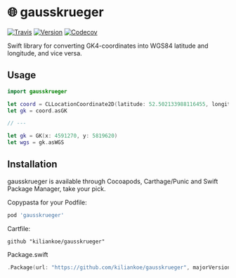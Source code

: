 # 🌐 gausskrueger

[![Travis](https://img.shields.io/travis/kiliankoe/gausskrueger.svg?style=flat-square)](https://travis-ci.org/kiliankoe/gausskrueger)
[![Version](https://img.shields.io/cocoapods/v/gausskrueger.svg?style=flat-square)](http://cocoapods.org/pods/gausskrueger)
[![Codecov](https://img.shields.io/codecov/c/github/kiliankoe/gausskrueger.svg?style=flat-square)](https://codecov.io/gh/kiliankoe/gausskrueger)

Swift library for converting GK4-coordinates into WGS84 latitude and longitude, and vice versa.



## Usage

```swift
import gausskrueger

let coord = CLLocationCoordinate2D(latitude: 52.502133988116455, longitude: 13.342517405215336)
let gk = coord.asGK

// ---

let gk = GK(x: 4591270, y: 5819620)
let wgs = gk.asWGS
```



## Installation

gausskrueger is available through Cocoapods, Carthage/Punic and Swift Package Manager, take your pick.

Copypasta for your Podfile:

```ruby
pod 'gausskrueger'
```

Cartfile:

```
github "kiliankoe/gausskrueger"
```

Package.swift

```swift
.Package(url: "https://github.com/kiliankoe/gausskrueger", majorVersion: 2)
```
